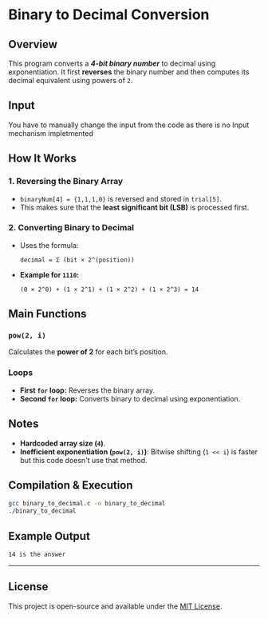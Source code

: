 # **Binary to Decimal Conversion**  

## **Overview**  
This program converts a ***4-bit binary number*** to decimal using exponentiation. 
It first **reverses** the binary number and then computes its decimal equivalent using powers of `2`.  

## Input
You have to manually change the input from the code as there is no Input mechanism impletmented

## **How It Works**  

### **1. Reversing the Binary Array**  
- `binaryNum[4] = {1,1,1,0}` is reversed and stored in `trial[5]`.  
- This makes sure that the **least significant bit (LSB)** is processed first.  

### **2. Converting Binary to Decimal**  
- Uses the formula:  
  ```plaintext
  decimal = Σ (bit × 2^(position))
  ```
- **Example for `1110`:**  
  ```plaintext
  (0 × 2^0) + (1 × 2^1) + (1 × 2^2) + (1 × 2^3) = 14
  ```

## **Main Functions**  

### **`pow(2, i)`**  
Calculates the **power of 2** for each bit’s position.  

### **Loops**  
- **First `for` loop:** Reverses the binary array.  
- **Second `for` loop:** Converts binary to decimal using exponentiation.  

## **Notes**  
- **Hardcoded array size (`4`)**.  
- **Inefficient exponentiation (`pow(2, i)`)**: Bitwise shifting (`1 << i`) is faster but this code doesn't use that method.  

## **Compilation & Execution**  
```sh
gcc binary_to_decimal.c -o binary_to_decimal  
./binary_to_decimal  
```

## **Example Output**  
```sh
14 is the answer
```
-------------
## License
This project is open-source and available under the [MIT License](LICENSE).
